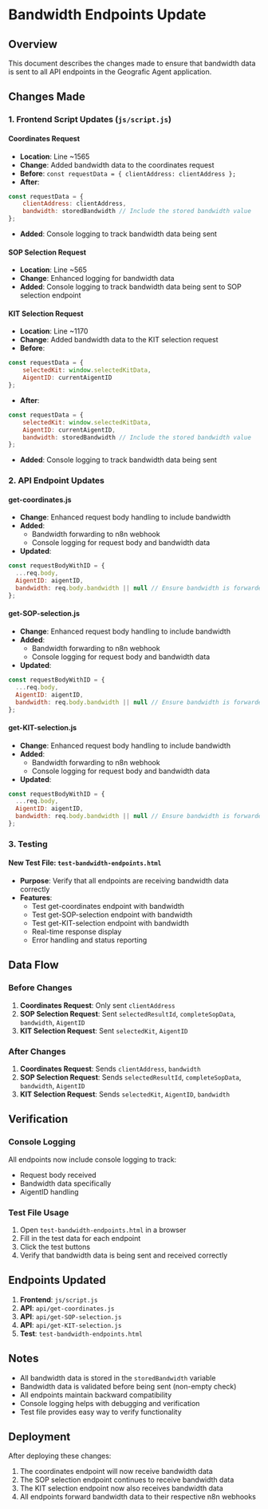 # Bandwidth Endpoints Update

## Overview
This document describes the changes made to ensure that bandwidth data is sent to all API endpoints in the Geografic Agent application.

## Changes Made

### 1. Frontend Script Updates (`js/script.js`)

#### Coordinates Request
- **Location**: Line ~1565
- **Change**: Added bandwidth data to the coordinates request
- **Before**: `const requestData = { clientAddress: clientAddress };`
- **After**: 
```javascript
const requestData = { 
    clientAddress: clientAddress,
    bandwidth: storedBandwidth // Include the stored bandwidth value
};
```
- **Added**: Console logging to track bandwidth data being sent

#### SOP Selection Request
- **Location**: Line ~565
- **Change**: Enhanced logging for bandwidth data
- **Added**: Console logging to track bandwidth data being sent to SOP selection endpoint

#### KIT Selection Request
- **Location**: Line ~1170
- **Change**: Added bandwidth data to the KIT selection request
- **Before**: 
```javascript
const requestData = {
    selectedKit: window.selectedKitData,
    AigentID: currentAigentID
};
```
- **After**:
```javascript
const requestData = {
    selectedKit: window.selectedKitData,
    AigentID: currentAigentID,
    bandwidth: storedBandwidth // Include the stored bandwidth value
};
```
- **Added**: Console logging to track bandwidth data being sent

### 2. API Endpoint Updates

#### get-coordinates.js
- **Change**: Enhanced request body handling to include bandwidth
- **Added**: 
  - Bandwidth forwarding to n8n webhook
  - Console logging for request body and bandwidth data
- **Updated**:
```javascript
const requestBodyWithID = {
  ...req.body,
  AigentID: aigentID,
  bandwidth: req.body.bandwidth || null // Ensure bandwidth is forwarded
};
```

#### get-SOP-selection.js
- **Change**: Enhanced request body handling to include bandwidth
- **Added**: 
  - Bandwidth forwarding to n8n webhook
  - Console logging for request body and bandwidth data
- **Updated**:
```javascript
const requestBodyWithID = {
  ...req.body,
  AigentID: aigentID,
  bandwidth: req.body.bandwidth || null // Ensure bandwidth is forwarded
};
```

#### get-KIT-selection.js
- **Change**: Enhanced request body handling to include bandwidth
- **Added**: 
  - Bandwidth forwarding to n8n webhook
  - Console logging for request body and bandwidth data
- **Updated**:
```javascript
const requestBodyWithID = {
  ...req.body,
  AigentID: aigentID,
  bandwidth: req.body.bandwidth || null // Ensure bandwidth is forwarded
};
```

### 3. Testing

#### New Test File: `test-bandwidth-endpoints.html`
- **Purpose**: Verify that all endpoints are receiving bandwidth data correctly
- **Features**:
  - Test get-coordinates endpoint with bandwidth
  - Test get-SOP-selection endpoint with bandwidth
  - Test get-KIT-selection endpoint with bandwidth
  - Real-time response display
  - Error handling and status reporting

## Data Flow

### Before Changes
1. **Coordinates Request**: Only sent `clientAddress`
2. **SOP Selection Request**: Sent `selectedResultId`, `completeSopData`, `bandwidth`, `AigentID`
3. **KIT Selection Request**: Sent `selectedKit`, `AigentID`

### After Changes
1. **Coordinates Request**: Sends `clientAddress`, `bandwidth`
2. **SOP Selection Request**: Sends `selectedResultId`, `completeSopData`, `bandwidth`, `AigentID`
3. **KIT Selection Request**: Sends `selectedKit`, `AigentID`, `bandwidth`

## Verification

### Console Logging
All endpoints now include console logging to track:
- Request body received
- Bandwidth data specifically
- AigentID handling

### Test File Usage
1. Open `test-bandwidth-endpoints.html` in a browser
2. Fill in the test data for each endpoint
3. Click the test buttons
4. Verify that bandwidth data is being sent and received correctly

## Endpoints Updated

1. **Frontend**: `js/script.js`
2. **API**: `api/get-coordinates.js`
3. **API**: `api/get-SOP-selection.js`
4. **API**: `api/get-KIT-selection.js`
5. **Test**: `test-bandwidth-endpoints.html`

## Notes

- All bandwidth data is stored in the `storedBandwidth` variable
- Bandwidth data is validated before being sent (non-empty check)
- All endpoints maintain backward compatibility
- Console logging helps with debugging and verification
- Test file provides easy way to verify functionality

## Deployment

After deploying these changes:
1. The coordinates endpoint will now receive bandwidth data
2. The SOP selection endpoint continues to receive bandwidth data
3. The KIT selection endpoint now also receives bandwidth data
4. All endpoints forward bandwidth data to their respective n8n webhooks 